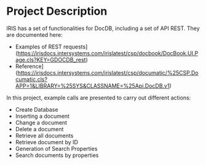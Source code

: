 # Project Description

IRIS has a set of functionalities for DocDB, including a set of API REST. They are documented here:

- Examples of REST requests](https://irisdocs.intersystems.com/irislatest/csp/docbook/DocBook.UI.Page.cls?KEY=GDOCDB_rest)
- Reference](https://irisdocs.intersystems.com/irislatest/csp/documatic/%25CSP.Documatic.cls?APP=1&LIBRARY=%25SYS&CLASSNAME=%25Api.DocDB.v1)

In this project, example calls are presented to carry out different actions:
- Create Database
- Inserting a document
- Change a document
- Delete a document
- Retrieve all documents
- Retrieve document by ID
- Generation of Search Properties
- Search documents by properties
